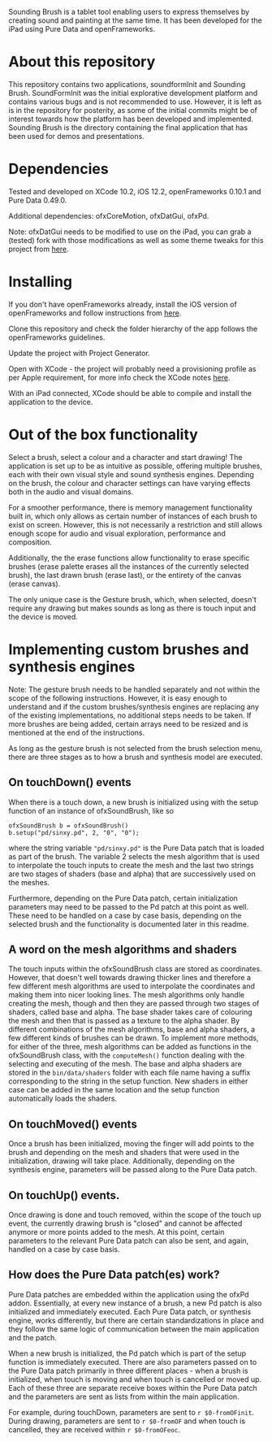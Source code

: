Sounding Brush is a tablet tool enabling users to express themselves by creating sound and painting at the same time. It has been developed for the iPad using Pure Data and openFrameworks.

# About this repository
This repository contains two applications, soundformInit and Sounding Brush. SoundFormInit was the initial explorative development platform and contains various bugs and is not recommended to use. However, it is left as is in the repository for posterity, as some of the initial commits might be of interest towards how the platform has been developed and implemented. Sounding Brush is the directory containing the final application that has been used for demos and presentations.

# Dependencies
Tested and developed on XCode 10.2, iOS 12.2, openFrameworks 0.10.1 and Pure Data 0.49.0.

Additional dependencies: ofxCoreMotion, ofxDatGui, ofxPd.

Note: ofxDatGui needs to be modified to use on the iPad, you can grab a (tested) fork with those modifications as well as some theme tweaks for this project from [here](https://github.com/sourya-sen/ofxDatGui/tree/iosfriendly).

# Installing
If you don't have openFrameworks already, install the iOS version of openFrameworks and follow instructions from [here]().

Clone this repository and check the folder hierarchy of the app follows the openFrameworks guidelines.

Update the project with Project Generator.

Open with XCode - the project will probably need a provisioning profile as per Apple requirement, for more info check the XCode notes [here](http://mlab.taik.fi/mediacode/archives/13506).

With an iPad connected, XCode should be able to compile and install the application to the device.

# Out of the box functionality
Select a brush, select a colour and a character and start drawing! The application is set up to be as intuitive as possible, offering multiple brushes, each with their own visual style and sound synthesis engines. Depending on the brush, the colour and character settings can have varying effects both in the audio and visual domains.

For a smoother performance, there is memory management functionality built in, which only allows as certain number of instances of each brush to exist on screen. However, this is not necessarily a restriction and still allows enough scope for audio and visual exploration, performance and composition.

Additionally, the the erase functions allow functionality to erase specific brushes (erase palette erases all the instances of the currently selected brush), the last drawn brush (erase last), or the entirety of the canvas (erase canvas).

The only unique case is the Gesture brush, which, when selected, doesn't require any drawing but makes sounds as long as there is touch input and the device is moved.

# Implementing custom brushes and synthesis engines
Note: The gesture brush needs to be handled separately and not within the scope of the following instructions. However, it is easy enough to understand and if the custom brushes/synthesis engines are replacing any of the existing implementations, no additional steps needs to be taken. If more brushes are being added, certain arrays need to be resized and is mentioned at the end of the instructions.

As long as the gesture brush is not selected from the brush selection menu, there are three stages as to how a brush and synthesis model are executed.

## On touchDown() events
When there is a touch down, a new brush is initialized using with the setup function of an instance of ofxSoundBrush, like so
```
ofxSoundBrush b = ofxSoundBrush()
b.setup("pd/sinxy.pd", 2, "0", "0");
```
where the string variable `"pd/sinxy.pd"` is the Pure Data patch that is loaded as part of the brush. The variable 2 selects the mesh algorithm that is used to interpolate the touch inputs to create the mesh and the last two strings are two stages of shaders (base and alpha) that are successively used on the meshes.

Furthermore, depending on the Pure Data patch, certain initialization parameters may need to be passed to the Pd patch at this point as well. These need to be handled on a case by case basis, depending on the selected brush and the functionality is documented later in this readme.

## A word on the mesh algorithms and shaders
The touch inputs within the ofxSoundBrush class are stored as coordinates. However, that doesn't well towards drawing thicker lines and therefore a few different mesh algorithms are used to interpolate the coordinates and making them into nicer looking lines. The mesh algorithms only handle creating the mesh, though and then they are passed through two stages of shaders, called base and alpha. The base shader takes care of colouring the mesh and then that is passed as a texture to the alpha shader. By different combinations of the mesh algorithms, base and alpha shaders, a few different kinds of brushes can be drawn. To implement more methods, for either of the three, mesh algorithms can be added as functions in the ofxSoundBrush class, with the `computeMesh()` function dealing with the selecting and executing of the mesh. The base and alpha shaders are stored in the `bin/data/shaders` folder with each file name having a suffix corresponding to the string in the setup function. New shaders in either case can be added in the same location and the setup function automatically loads the shaders.

## On touchMoved() events
Once a brush has been initialized, moving the finger will add points to the brush and depending on the mesh and shaders that were used in the initialization, drawing will take place. Additionally, depending on the synthesis engine, parameters will be passed along to the Pure Data patch.

## On touchUp() events.
Once drawing is done and touch removed, within the scope of the touch up event, the currently drawing brush is "closed" and cannot be affected anymore or more points added to the mesh. At this point, certain parameters to the relevant Pure Data patch can also be sent, and again, handled on a case by case basis.

## How does the Pure Data patch(es) work?
Pure Data patches are embedded within the application using the ofxPd addon. Essentially, at every new instance of a brush, a new Pd patch is also initialized and immediately executed. Each Pure Data patch, or synthesis engine, works differently, but there are certain standardizations in place and they follow the same logic of communication between the main application and the patch.

When a new brush is initialized, the Pd patch which is part of the setup function is immediately executed. There are also parameters passed on to the Pure Data patch primarily in three different places - when a brush is initialized, when touch is moving and when touch is cancelled or moved up. Each of these three are separate receive boxes within the Pure Data patch and the parameters are sent as lists from within the main application.

For example, during touchDown, parameters are sent to `r $0-fromOFinit`. During drawing, parameters are sent to `r $0-fromOF` and when touch is cancelled, they are received within `r $0-fromOFeoc`.
